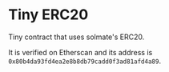 # Tiny ERC20

Tiny contract that uses solmate's ERC20.

It is verified on Etherscan and its address is `0x80b4da93fd4ea2e8b8db79cadd0f3ad81afd4a89`.
